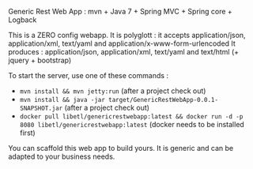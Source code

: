 Generic Rest Web App : mvn + Java 7 + Spring MVC + Spring core + Logback

This is a ZERO config webapp. 
It is polyglott : it accepts application/json, application/xml, text/yaml and application/x-www-form-urlencoded
It produces : application/json, application/xml, text/yaml and text/html (+ jquery + bootstrap)

To start the server, use one of these commands : 
* `mvn install && mvn jetty:run` (after a project check out)
* `mvn install && java -jar target/GenericRestWebApp-0.0.1-SNAPSHOT.jar` (after a project check out)
* `docker pull libetl/genericrestwebapp:latest && docker run -d -p 8080 libetl/genericrestwebapp:latest` (docker needs to be installed first)

You can scaffold this web app to build yours. It is generic and can be adapted to your business needs.

